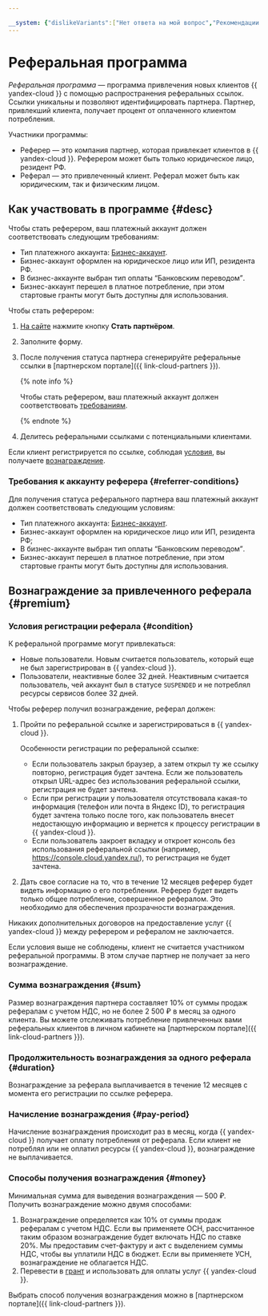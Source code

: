 ```yaml
---

__system: {"dislikeVariants":["Нет ответа на мой вопрос","Рекомендации не помогли","Содержание не соответсвует заголовку","Другое"]}
---
```

# Реферальная программа

_Реферальная программа_ — программа привлечения новых клиентов {{ yandex-cloud }} с помощью распространения реферальных ссылок. Ссылки уникальны и позволяют идентифицировать партнера. Партнер, привлекший клиента, получает процент от оплаченного клиентом потребления.

Участники программы: 
* Реферер — это компания партнер, которая привлекает клиентов в {{ yandex-cloud }}. Реферером может быть только юридическое лицо, резидент РФ.
* Реферал — это привлеченный клиент. Реферал может быть как юридическим, так и физическим лицом.

## Как участвовать в программе {#desc}

Чтобы стать реферером, ваш платежный аккаунт должен соответствовать следующим требованиям:
- Тип платежного аккаунта: [Бизнес-аккаунт](../../billing/concepts/billing-account.md#ba-types). 
- Бизнес-аккаунт оформлен на юридическое лицо или ИП, резидента РФ.
- В бизнес-аккаунте выбран тип оплаты <q>Банковским переводом</q>.
- Бизнес-аккаунт перешел в платное потребление, при этом стартовые гранты могут быть доступны для использования.

Чтобы стать реферером:
1. [На сайте](https://cloud.yandex.ru/partners/service) нажмите кнопку **Стать партнёром**.
1. Заполните форму.
1. После получения статуса партнера сгенерируйте реферальные ссылки в [партнерском портале]({{ link-cloud-partners }}).

    {% note info %}
    
    Чтобы стать реферером, ваш платежный аккаунт должен соответствовать [требованиям](#referrer-conditions).
    
    {% endnote %}
    
1. Делитесь реферальными ссылками с потенциальными клиентами. 

Если клиент регистрируется по ссылке, соблюдая [условия](#condition), вы получаете [вознаграждение](#premium).

### Требования к аккаунту реферера {#referrer-conditions}

Для получения статуса реферального партнера ваш платежный аккаунт должен соответствовать следующим условиям:
- Тип платежного аккаунта: [Бизнес-аккаунт](../../billing/concepts/billing-account.md#ba-types). 
- Бизнес-аккаунт оформлен на юридическое лицо или ИП, резидента РФ;
- В бизнес-аккаунте выбран тип оплаты <q>Банковским переводом</q>.
- Бизнес-аккаунт перешел в платное потребление, при этом стартовые гранты могут быть доступны для использования.

## Вознаграждение за привлеченного реферала {#premium}

### Условия регистрации реферала {#condition}

К реферальной программе могут привлекаться:
* Новые пользователи.
    Новым считается пользователь, который еще не был зарегистрирован в {{ yandex-cloud }}.
* Пользователи, неактивные более 32 дней.
    Неактивным считается пользователь, чей аккаунт был в статусе `SUSPENDED` и не потреблял ресурсы сервисов более 32 дней. 
    
Чтобы реферер получил вознаграждение, реферал должен:
1. Пройти по реферальной ссылке и зарегистрироваться в {{ yandex-cloud }}.

    Особенности регистрации по реферальной ссылке:
    * Если пользователь закрыл браузер, а затем открыл ту же ссылку повторно, регистрация будет зачтена. Если же пользователь открыл URL-адрес без использования реферальной ссылки, регистрация не будет зачтена.
    * Если при регистрации у пользователя отсутствовала какая-то информация (телефон или почта в Яндекс ID), то регистрация будет зачтена только после того, как пользователь внесет недостающую информацию и вернется к процессу регистрации в {{ yandex-cloud }}.
    * Если пользователь закроет вкладку и откроет консоль без использования реферальной ссылки (например, https://console.cloud.yandex.ru/), то регистрация не будет зачтена.
   
1. Дать свое согласие на то, что в течение 12 месяцев реферер будет видеть информацию о его потреблении.
    Реферер будет видеть только общее потребление, совершенное рефералом. Это необходимо для обеспечения прозрачности вознаграждения.
    
Никаких дополнительных договоров на предоставление услуг {{ yandex-cloud }} между реферером и рефералом не заключается. 

Если условия выше не соблюдены, клиент не считается участником реферальной программы. В этом случае партнер не получает за него вознаграждение.

### Сумма вознаграждения {#sum}

Размер вознаграждения партнера составляет 10% от суммы продаж рефералам с учетом НДС, но не более 2 500 ₽ в месяц за одного клиента. Вы можете отслеживать потребление привлеченных вами реферальных клиентов в личном кабинете на [партнерском портале]({{ link-cloud-partners }}).

### Продолжительность вознаграждения за одного реферала {#duration}

Вознаграждение за реферала выплачивается в течение 12 месяцев с момента его регистрации по ссылке реферера.

### Начисление вознаграждения {#pay-period}

Начисление вознаграждения происходит раз в месяц, когда {{ yandex-cloud }} получает оплату потребления от реферала. Если клиент не потреблял или не оплатил ресурсы {{ yandex-cloud }}, вознаграждение не выплачивается.

### Способы получения вознаграждения {#money}

Минимальная сумма для выведения вознаграждения — 500 ₽. Получить вознаграждение можно двумя способами:
1. Вознаграждение определяется как 10% от суммы продаж рефералам с учетом НДС.
    Если вы применяете ОСН, рассчитанное таким образом вознаграждение будет включать НДС по ставке 20%. Мы предоставим счет-фактуру и акт с выделением суммы НДС, чтобы вы уплатили НДС в бюджет.
    Если вы применяете УСН, вознаграждение не облагается НДС.
1. Перевести в [грант](https://cloud.yandex.ru/docs/billing/concepts/bonus-account) и использовать для оплаты услуг {{ yandex-cloud }}.

Выбрать способ получения вознаграждения можно в [партнерском портале]({{ link-cloud-partners }}).
